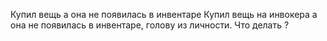 Купил вещь а она не появилась в инвентаре
Купил вещь на инвокера а она не появилась в инвентаре, голову из личности. Что делать ?
